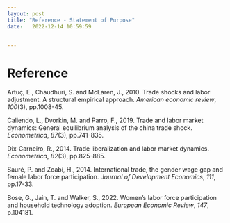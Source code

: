 ```yaml
---
layout: post
title: "Reference - Statement of Purpose"
date:   2022-12-14 10:59:59


---
```


# Reference

Artuç, E., Chaudhuri, S. and McLaren, J., 2010. Trade shocks and labor adjustment: A structural empirical approach. *American economic review*, *100*(3), pp.1008-45.

Caliendo, L., Dvorkin, M. and Parro, F., 2019. Trade and labor market dynamics: General equilibrium analysis of the china trade shock. *Econometrica*, *87*(3), pp.741-835.

Dix‐Carneiro, R., 2014. Trade liberalization and labor market dynamics. *Econometrica*, *82*(3), pp.825-885.

Sauré, P. and Zoabi, H., 2014. International trade, the gender wage gap and female labor force participation. *Journal of Development Economics*, *111*, pp.17-33.

Bose, G., Jain, T. and Walker, S., 2022. Women’s labor force participation and household technology adoption. *European Economic Review*, *147*, p.104181.
